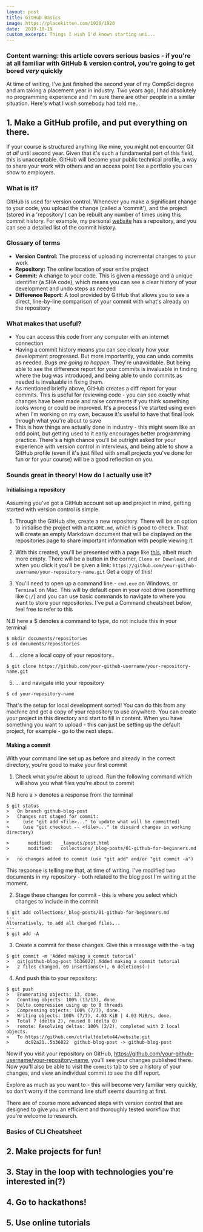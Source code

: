 ```yaml
---
layout: post
title: GitHub Basics
image: https://placekitten.com/1920/1920
date:  2019-10-19
custom_excerpt: Things I wish I'd known starting uni...
---
```

### Content warning: this article covers serious basics - if you're at all familiar with GitHub & version control, you're going to get bored *very* quickly

At time of writing, I've just finished the second year of my CompSci degree and am taking a placement year in industry. Two years ago, I had absolutely no programming experience and I'm sure there are other people in a similar situation. Here's what I wish somebody had told me...

## 1. Make a GitHub profile, and put everything on there.
If your course is structured anything like mine, you might not encounter Git *at all* until second year. Given that it's such a fundamental part of this field, this is unacceptable. GitHub will become your public technical profile, a way to share your work with others and an access point like a portfolio you can show to employers.

### What is it?
GitHub is used for version control. Whenever you make a significant change to your code, you upload the change (called a 'commit'), and the project (stored in a 'repository') can be rebuilt any number of times using this commit history. For example, my personal [website](https://github.com/ctrlaltdelete44/website) has a repository, and you can see a detailed list of the commit history.

### Glossary of terms
 * **Version Control:** The process of uploading incremental changes to your work
 * **Repository:** The online location of your entire project
 * **Commit:** A change to your code. This is given a message and a unique identifier (a SHA code), which means you can see a clear history of your development and undo steps as needed
 * **Diff~~erence~~ Report:** A tool provided by GitHub that allows you to see a direct, line-by-line comparison of your commit with what's already on the repository

### What makes that useful?
 * You can access this code from any computer with an internet connection
 * Having a commit history means you can see clearly how your development progressed. But more importantly, you can undo commits as needed. *Bugs are going to happen.* They're unavoidable. But being able to see the difference report for your commits is invaluable in finding where the bug was introduced, and being able to undo commits as needed is invaluable in fixing them.
 * As mentioned briefly above, GitHub creates a diff report for your commits. This is useful for reviewing code - you can see exactly what changes have been made and raise comments if you think something looks wrong or could be improved. It's a process I've started using even when I'm working on my own, because it's useful to have that final look through what you're about to save
 * This is how things are actually done in industry - this might seem like an odd point, but getting used to it early encourages better programming practice. There's a high chance you'll be outright asked for your experience with version control in interviews, and being able to show a GitHub profile (even if it's just filled with small projects you've done for fun or for your course) will be a good reflection on you.

### Sounds great in theory! How do I actually use it?
#### Initialising a repository
Assuming you've got a GitHub account set up and project in mind, getting started with version control is simple.

1. Through the GitHub site, create a new repository. There will be an option to initialise the project with a `README.md`, which is good to check. That will create an empty Markdown document that will be displayed on the repositories page to share important information with people viewing it.

2. With this created, you'll be presented with a page like [this](), albeit much more empty. There will be a button in the corner, `Clone or Download`, and when you click it you'll be given a link:
`https://github.com/your-github-username/your-repository-name.git`
Get a copy of this!

3. You'll need to open up a command line - `cmd.exe` on Windows, or `Terminal` on Mac. This will by default open in your root drive (something like `C:/`) and you can use basic commands to navigate to where you want to store your repositories. I've put a Command cheatsheet below, feel free to refer to this

N.B here a $ denotes a command to type, do not include this in your terminal
```
$ mkdir documents/repositories
$ cd documents/repositories
```

4. ...clone a local copy of your repository..
```
$ git clone https://github.com/your-github-username/your-repository-name.git
```

5. ... and navigate into your repository
```
$ cd your-repository-name
```

That's the setup for local development sorted! You can do this from any machine and get a copy of your repository to use anywhere. You can create your project in this directory and start to fill in content. When you have something you want to upload - this can just be setting up the default project, for example - go to the next steps.

#### Making a commit
With your command line set up as before and already in the correct directory, you're good to make your first commit

1. Check what you're about to upload. Run the following command which will show you what files you're about to commit

N.B here a > denotes a response from the terminal
```
$ git status
>   On branch github-blog-post
>   Changes not staged for commit:
>     (use "git add <file>..." to update what will be committed)
>     (use "git checkout -- <file>..." to discard changes in working directory)

>   	modified:   _layouts/post.html
>   	modified:   collections/_blog-posts/01-github-for-beginners.md

>   no changes added to commit (use "git add" and/or "git commit -a")
```
This response is telling me that, at time of writing, I've modified two documents in my repository - both related to the blog post I'm writing at the moment.

2. Stage these changes for commit - this is where you select which changes to include in the commit
```
$ git add collections/_blog-posts/01-github-for-beginners.md
---
Alternatively, to add all changed files...
---
$ git add -A
```

3. Create a commit for these changes. Give this a message with the `-m` tag
```
$ git commit -m 'Added making a commit tutorial'
>   git[github-blog-post 5b36022] Added making a commit tutorial
>   2 files changed, 69 insertions(+), 6 deletions(-)
```

4. And push this to your repository:
```
$ git push
>   Enumerating objects: 13, done.
>   Counting objects: 100% (13/13), done.
>   Delta compression using up to 8 threads
>   Compressing objects: 100% (7/7), done.
>   Writing objects: 100% (7/7), 4.03 KiB | 4.03 MiB/s, done.
>   Total 7 (delta 2), reused 0 (delta 0)
>   remote: Resolving deltas: 100% (2/2), completed with 2 local objects.
>   To https://github.com/ctrlaltdelete44/website.git
>      dc92a21..5b36022  github-blog-post -> github-blog-post
```

Now if you visit your repository on GitHub, https://github.com/your-github-username/your-repository-name, you'll see your changes published there. Now you'll also be able to visit the `commits` tab to see a history of your changes, and view an individual commit to see the diff report.

Explore as much as you want to - this will become very familiar very quickly, so don't worry if the command line stuff seems daunting at first.

There are of course more advanced steps with version control that are designed to give you an efficient and thoroughly tested workflow that you're welcome to research.

### Basics of CLI Cheatsheet

## 2. Make projects for fun!

## 3. Stay in the loop with technologies you're interested in(?)
## 4. Go to hackathons!
## 5. Use online tutorials

